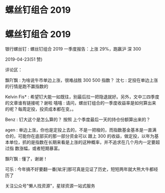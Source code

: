 # 螺丝钉组合 2019

# 螺丝钉组合 2019

银行螺丝钉 : 螺丝钉组合 2019 一季度报告：上涨 29%，跑赢沪 深 300

2019-04-23(51 赞)

评论区：

飘吖飘 : 为啥说牛市单边上涨，很难战胜 300 500 指数？ 沈七 : 定投在单边上涨的行情是跑不赢指数的

Kelvin Fis* : 希望钉大能一如既往，别最后拉一把隐退就好。另外，文中三四季度的文章谁有链接呢？谢啦 嘻嘻 : 请问，螺丝钉组合的一季度收益率是如何算出来的呢？每周定投，投资成本都在变。。

Benz : 钉大这个是怎么算的？ 按照 上个季度最后一天的持仓份额算出来的？

agen : 单边上涨，你也是定投上去的，不是一把梭的，而指数基金基本是一直满仓的，可能你在底部买的那一部分资金可以 跟上 300 的收益，做定投，以年为基本单位，抓的是指数在长期来看是上涨的这种概率，并不追求在几个月内一定要超过指 数涨幅，或者短期暴富。

飘吖飘 : 懂了，谢谢！

可乐 : 今年搞不好要翻一番[呲牙]那可真是见证了历史，短短两年就大熊大牛都经历了

关注公众号"懒人找资源"，星球资源一站式服务